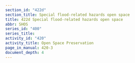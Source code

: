 ```yaml
---
section_id: "422d"
section_title: Special flood-related hazards open space
title: 422d Special flood-related hazards open space
abbr: SHOS
series_id: "400"
series_title: 
activity_id: "420"
activity_title: Open Space Preservation
page_in_manual: 420-3
document_depth: 4
---
```

